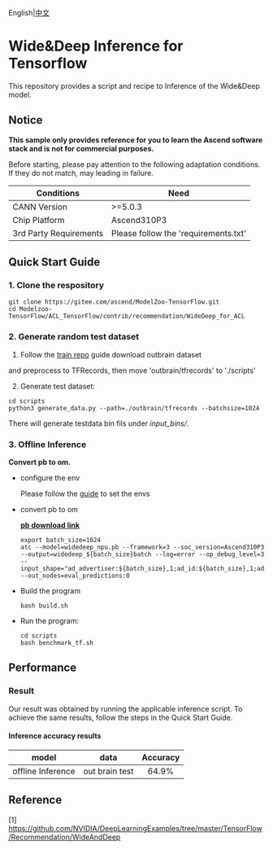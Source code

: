 English|[中文](README.md)

# Wide&Deep Inference for Tensorflow 

This repository provides a script and recipe to Inference of the Wide&Deep model.

## Notice
**This sample only provides reference for you to learn the Ascend software stack and is not for commercial purposes.**

Before starting, please pay attention to the following adaptation conditions. If they do not match, may leading in failure.

| Conditions | Need |
| --- | --- |
| CANN Version | >=5.0.3 |
| Chip Platform| Ascend310P3 |
| 3rd Party Requirements| Please follow the 'requirements.txt' |

## Quick Start Guide

### 1. Clone the respository

```shell
git clone https://gitee.com/ascend/ModelZoo-TensorFlow.git
cd Modelzoo-TensorFlow/ACL_TensorFlow/contrib/recommendation/WideDeep_for_ACL
```

### 2. Generate random test dataset

1. Follow the [train repo](https://github.com/NVIDIA/DeepLearningExamples/tree/master/TensorFlow/Recommendation/WideAndDeep) guide download outbrain dataset

and preprocess to TFRecords, then move 'outbrain/tfrecords' to './scripts'


2. Generate test dataset:
```
cd scripts
python3 generate_data.py --path=./outbrain/tfrecords --batchsize=1024
```
There will generate testdata bin fils under *input_bins/*.

### 3. Offline Inference

**Convert pb to om.**

- configure the env

  Please follow the [guide](https://gitee.com/ascend/ModelZoo-TensorFlow/wikis/02.%E7%A6%BB%E7%BA%BF%E6%8E%A8%E7%90%86%E6%A1%88%E4%BE%8B/Ascend%E5%B9%B3%E5%8F%B0%E6%8E%A8%E7%90%86%E7%8E%AF%E5%A2%83%E5%8F%98%E9%87%8F%E8%AE%BE%E7%BD%AE?sort_id=6458719) to set the envs

- convert pb to om

  [**pb download link**](https://modelzoo-train-atc.obs.cn-north-4.myhuaweicloud.com/003_Atc_Models/modelzoo/Research/recommendation/WideDeep_for_ACL/widedeep_npu.pb)

  ```
  export batch_size=1024
  atc --model=widedeep_npu.pb --framework=3 --soc_version=Ascend310P3 --output=widedeep_${batch_size}batch --log=error --op_debug_level=3 --input_shape="ad_advertiser:${batch_size},1;ad_id:${batch_size},1;ad_views_log_01scaled:${batch_size},1;doc_ad_category_id:${batch_size},3;doc_ad_days_since_published_log_01scaled:${batch_size},1;doc_ad_entity_id:${batch_size},6;doc_ad_publisher_id:${batch_size},1;doc_ad_source_id:${batch_size},1;doc_ad_topic_id:${batch_size},3;doc_event_category_id:${batch_size},3;doc_event_days_since_published_log_01scaled:${batch_size},1;doc_event_doc_ad_sim_categories_log_01scaled:${batch_size},1;doc_event_doc_ad_sim_entities_log_01scaled:${batch_size},1;doc_event_doc_ad_sim_topics_log_01scaled:${batch_size},1;doc_event_entity_id:${batch_size},6;doc_event_hour_log_01scaled:${batch_size},1;doc_event_id:${batch_size},1;doc_event_publisher_id:${batch_size},1;doc_event_source_id:${batch_size},1;doc_event_topic_id:${batch_size},3;doc_id:${batch_size},1;doc_views_log_01scaled:${batch_size},1;event_country:${batch_size},1;event_country_state:${batch_size},1;event_geo_location:${batch_size},1;event_hour:${batch_size},1;event_platform:${batch_size},1;event_weekend:${batch_size},1;pop_ad_id_conf:${batch_size},1;pop_ad_id_log_01scaled:${batch_size},1;pop_advertiser_id_conf:${batch_size},1;pop_advertiser_id_log_01scaled:${batch_size},1;pop_campain_id_conf_multipl_log_01scaled:${batch_size},1;pop_campain_id_log_01scaled:${batch_size},1;pop_category_id_conf:${batch_size},1;pop_category_id_log_01scaled:${batch_size},1;pop_document_id_conf:${batch_size},1;pop_document_id_log_01scaled:${batch_size},1;pop_entity_id_conf:${batch_size},1;pop_entity_id_log_01scaled:${batch_size},1;pop_publisher_id_conf:${batch_size},1;pop_publisher_id_log_01scaled:${batch_size},1;pop_source_id_conf:${batch_size},1;pop_source_id_log_01scaled:${batch_size},1;pop_topic_id_conf:${batch_size},1;pop_topic_id_log_01scaled:${batch_size},1;traffic_source:${batch_size},1;user_doc_ad_sim_categories_conf:${batch_size},1;user_doc_ad_sim_categories_log_01scaled:${batch_size},1;user_doc_ad_sim_entities_log_01scaled:${batch_size},1;user_doc_ad_sim_topics_conf:${batch_size},1;user_doc_ad_sim_topics_log_01scaled:${batch_size},1;user_has_already_viewed_doc:${batch_size},1;user_views_log_01scaled:${batch_size},1" --out_nodes=eval_predictions:0
  ```

- Build the program

  ```
  bash build.sh
  ```

- Run the program:

  ```
  cd scripts
  bash benchmark_tf.sh
  ```

## Performance

### Result

Our result was obtained by running the applicable inference script. To achieve the same results, follow the steps in the Quick Start Guide.

#### Inference accuracy results

|       model       | **data**  |     Accuracy   |
| :---------------: | :-------: | :-------------: |
| offline Inference | out brain test | 64.9% |

## Reference
[1] https://github.com/NVIDIA/DeepLearningExamples/tree/master/TensorFlow/Recommendation/WideAndDeep

